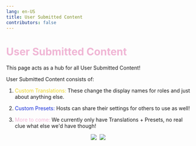 ```yaml
---
lang: en-US
title: User Submitted Content
contributors: false
---
```


# <font color=#f0b6d5>User Submitted Content</font>

This page acts as a hub for all User Submitted Content!

User Submitted Content consists of:

1. <font color=#ebd326>Custom Translations:</font> These change the display names for roles and just about anything else.

2. <font color=#142cd9>Custom Presets:</font> Hosts can share their settings for others to use as well!

3. <font color=#f0b6d5>More to come:</font> We currently only have Translations + Presets, no real clue what else we'd have though!

<center>
<a href="/usc/Presets.html" target="_blank"><img src="https://img.shields.io/badge/Presets-E4405F?style=for-the-badge&logo=reacthookform&logoColor=black&color=ebd326"/></a>&nbsp; <a href="/usc/Translations.html" target="_blank"><img src="https://img.shields.io/badge/Translations-E4405F?style=for-the-badge&logo=quip&logoColor=white&color=142cd9"/></a>&nbsp;
</center>